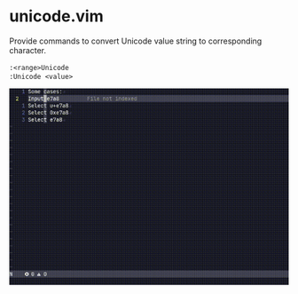 # unicode.vim

Provide commands to convert Unicode value string to corresponding character.

```
:<range>Unicode
:Unicode <value>
```

![usage](./unicode.gif)
